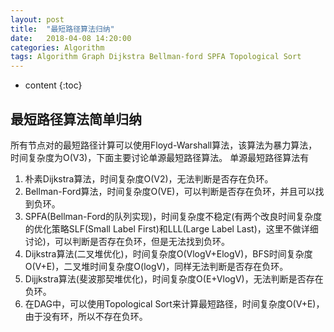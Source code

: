 ```yaml
---
layout: post
title:  "最短路径算法归纳"
date:   2018-04-08 14:20:00
categories: Algorithm 
tags: Algorithm Graph Dijkstra Bellman-ford SPFA Topological Sort
---
```


* content
{:toc}

## 最短路径算法简单归纳

所有节点对的最短路径计算可以使用Floyd-Warshall算法，该算法为暴力算法，时间复杂度为O(V3)，下面主要讨论单源最短路径算法。
单源最短路径算法有
1.	朴素Dijkstra算法，时间复杂度O(V2)，无法判断是否存在负环。
2.	Bellman-Ford算法，时间复杂度O(VE)，可以判断是否存在负环，并且可以找到负环。
3.	SPFA(Bellman-Ford的队列实现)，时间复杂度不稳定(有两个改良时间复杂度的优化策略SLF(Small Label First)和LLL(Large Label Last)，这里不做详细讨论)，可以判断是否存在负环，但是无法找到负环。
4.	Dijkstra算法(二叉堆优化)，时间复杂度O(VlogV+ElogV)，BFS时间复杂度O(V+E)，二叉堆时间复杂度O(logV)，同样无法判断是否存在负环。
5.	Dijjkstra算法(斐波那契堆优化)，时间复杂度O(E+VlogV)，无法判断是否存在负环。
6.	在DAG中，可以使用Topological Sort来计算最短路径，时间复杂度O(V+E)，由于没有环，所以不存在负环。
